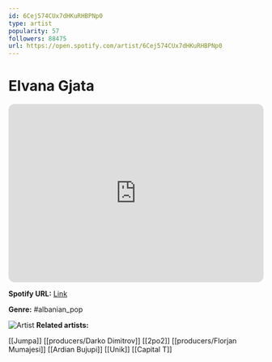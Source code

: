 ```yaml
---
id: 6Cej574CUx7dHKuRHBPNp0
type: artist
popularity: 57
followers: 88475
url: https://open.spotify.com/artist/6Cej574CUx7dHKuRHBPNp0
---
```

# Elvana Gjata

<iframe style="border-radius:12px" src="https://open.spotify.com/embed/artist/6Cej574CUx7dHKuRHBPNp0" width="100%" height="352" frameBorder="0" allowfullscreen="" allow="autoplay; clipboard-write; encrypted-media; fullscreen; picture-in-picture" loading="lazy"></iframe>

**Spotify URL:** [Link](https://open.spotify.com/artist/6Cej574CUx7dHKuRHBPNp0)

**Genre:**  #albanian_pop

![Artist](https://i.scdn.co/image/ab6761610000e5eb66bca7ac3f7e0a1867c330c9)
**Related artists:**

[[Jumpa]]
[[producers/Darko Dimitrov]]
[[2po2]]
[[producers/Florjan Mumajesi]]
[[Ardian Bujupi]]
[[Unik]]
[[Capital T]]
